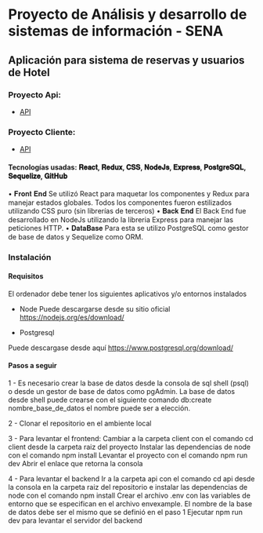 
# Proyecto de Análisis y desarrollo de sistemas de información - SENA 
## Aplicación para sistema de reservas y usuarios de Hotel
### Proyecto Api:
- [API](../main/api)
### Proyecto Cliente:
- [API](../main/client)




#### Tecnologías usadas: 𝐑𝐞𝐚𝐜𝐭, 𝐑𝐞𝐝𝐮𝐱, 𝐂𝐒𝐒, 𝐍𝐨𝐝𝐞𝐉𝐬, 𝐄𝐱𝐩𝐫𝐞𝐬𝐬, 𝐏𝐨𝐬𝐭𝐠𝐫𝐞𝐒𝐐𝐋, 𝐒𝐞𝐪𝐮𝐞𝐥𝐢𝐳𝐞, 𝐆𝐢𝐭𝐇𝐮𝐛
• 𝐅𝐫𝐨𝐧𝐭 𝐄𝐧𝐝
Se utilizó React para maquetar los componentes y Redux para manejar estados globales.
Todos los componentes fueron estilizados utilizando CSS puro (sin librerías de terceros)
• 𝐁𝐚𝐜𝐤 𝐄𝐧𝐝
El  Back End fue desarrollado en NodeJs utilizando la libreria Express para manejar las peticiones HTTP.
• 𝐃𝐚𝐭𝐚𝐁𝐚𝐬𝐞
Para esta se utilizo PostgreSQL como gestor de base de datos y Sequelize como ORM.

### Instalación

#### Requisitos
El ordenador debe tener los siguientes aplicativos y/o entornos instalados

- Node
Puede descargarse desde su sitio oficial https://nodejs.org/es/download/

- Postgresql

Puede descargase desde aquí https://www.postgresql.org/download/

#### Pasos a seguir
1 - Es necesario crear la base de datos desde la consola de sql shell (psql) o desde un gestor de base de datos como pgAdmin. La base de datos desde shell puede crearse con el siguiente comando db:create nombre_base_de_datos el nombre puede ser a elección. 



2 - Clonar el repositorio en el ambiente local

3 - Para levantar el frontend:
        Cambiar a la carpeta client con el comando cd client desde la carpeta raiz del proyecto
        Instalar las dependencias de node con el comando npm install
        Levantar el proyecto con el comando npm run dev
        Abrir el enlace que retorna la consola

4 - Para levantar el backend
        Ir a la carpeta api con el comando cd api desde la consola en la carpeta raiz del repositorio e instalar las dependencias de node con el comando npm install
        Crear el archivo .env con las variables de entorno que se especifican en el archivo envexample. El nombre de la base de datos debe ser el mismo que se definió en el paso 1
        Ejecutar npm run dev para levantar el servidor del backend



